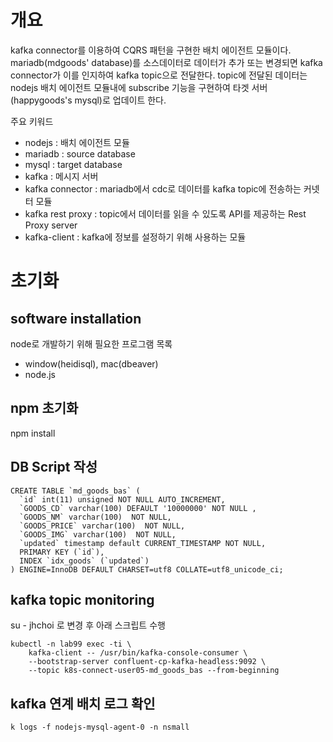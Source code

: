 # 개요
kafka connector를 이용하여 CQRS 패턴을 구현한 배치 에이전트 모듈이다.
mariadb(mdgoods' database)를 소스데이터로 데이터가 추가 또는 변경되면 kafka connector가 이를 인지하여 kafka topic으로 전달한다. topic에 전달된 데이터는 nodejs 배치 에이전트 모듈내에 subscribe 기능을 구현하여 타겟 서버(happygoods's mysql)로 업데이트 한다. 

주요 키워드
- nodejs : 배치 에이전트 모듈
- mariadb : source database
- mysql : target database
- kafka : 메시지 서버
- kafka connector : mariadb에서 cdc로 데이터를  kafka topic에 전송하는 커넷터 모듈
- kafka rest proxy : topic에서 데이터를 읽을 수 있도록 API를 제공하는 Rest Proxy server
- kafka-client : kafka에 정보를 설정하기 위해 사용하는 모듈

# 초기화 
## software installation
node로 개발하기 위해 필요한 프로그램 목록
- window(heidisql), mac(dbeaver)
- node.js

## npm 초기화 
npm install

## DB Script 작성
```
CREATE TABLE `md_goods_bas` (
  `id` int(11) unsigned NOT NULL AUTO_INCREMENT,
  `GOODS_CD` varchar(100) DEFAULT '10000000' NOT NULL ,
  `GOODS_NM` varchar(100)  NOT NULL,
  `GOODS_PRICE` varchar(100)  NOT NULL,
  `GOODS_IMG` varchar(100)  NOT NULL,
  `updated` timestamp default CURRENT_TIMESTAMP NOT NULL,
  PRIMARY KEY (`id`),
  INDEX `idx_goods` (`updated`)
) ENGINE=InnoDB DEFAULT CHARSET=utf8 COLLATE=utf8_unicode_ci;
```

## kafka topic monitoring
su - jhchoi 로 변경 후 아래 스크립트 수행
```
kubectl -n lab99 exec -ti \
    kafka-client -- /usr/bin/kafka-console-consumer \
    --bootstrap-server confluent-cp-kafka-headless:9092 \
    --topic k8s-connect-user05-md_goods_bas --from-beginning

```

## kafka 연계 배치 로그 확인

```
k logs -f nodejs-mysql-agent-0 -n nsmall
```
